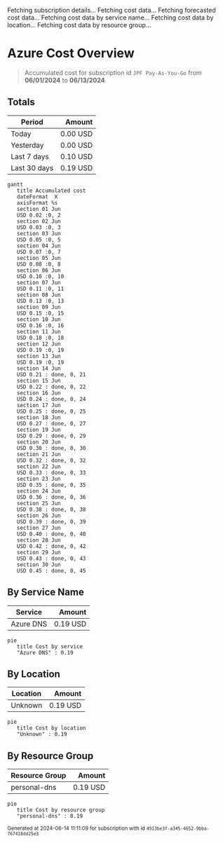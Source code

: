 Fetching subscription details...
Fetching cost data...
Fetching forecasted cost data...
Fetching cost data by service name...
Fetching cost data by location...
Fetching cost data by resource group...
# Azure Cost Overview

> Accumulated cost for subscription id `JPF Pay-As-You-Go` from **06/01/2024** to **06/13/2024**

## Totals

|Period|Amount|
|---|---:|
|Today|0.00 USD|
|Yesterday|0.00 USD|
|Last 7 days|0.10 USD|
|Last 30 days|0.19 USD|

```mermaid
gantt
   title Accumulated cost
   dateFormat  X
   axisFormat %s
   section 01 Jun
   USD 0.02 :0, 2
   section 02 Jun
   USD 0.03 :0, 3
   section 03 Jun
   USD 0.05 :0, 5
   section 04 Jun
   USD 0.07 :0, 7
   section 05 Jun
   USD 0.08 :0, 8
   section 06 Jun
   USD 0.10 :0, 10
   section 07 Jun
   USD 0.11 :0, 11
   section 08 Jun
   USD 0.13 :0, 13
   section 09 Jun
   USD 0.15 :0, 15
   section 10 Jun
   USD 0.16 :0, 16
   section 11 Jun
   USD 0.18 :0, 18
   section 12 Jun
   USD 0.19 :0, 19
   section 13 Jun
   USD 0.19 :0, 19
   section 14 Jun
   USD 0.21 : done, 0, 21
   section 15 Jun
   USD 0.22 : done, 0, 22
   section 16 Jun
   USD 0.24 : done, 0, 24
   section 17 Jun
   USD 0.25 : done, 0, 25
   section 18 Jun
   USD 0.27 : done, 0, 27
   section 19 Jun
   USD 0.29 : done, 0, 29
   section 20 Jun
   USD 0.30 : done, 0, 30
   section 21 Jun
   USD 0.32 : done, 0, 32
   section 22 Jun
   USD 0.33 : done, 0, 33
   section 23 Jun
   USD 0.35 : done, 0, 35
   section 24 Jun
   USD 0.36 : done, 0, 36
   section 25 Jun
   USD 0.38 : done, 0, 38
   section 26 Jun
   USD 0.39 : done, 0, 39
   section 27 Jun
   USD 0.40 : done, 0, 40
   section 28 Jun
   USD 0.42 : done, 0, 42
   section 29 Jun
   USD 0.43 : done, 0, 43
   section 30 Jun
   USD 0.45 : done, 0, 45
```

## By Service Name

|Service|Amount|
|---|---:|
|Azure DNS|0.19 USD|

```mermaid
pie
   title Cost by service
   "Azure DNS" : 0.19
```

## By Location

|Location|Amount|
|---|---:|
|Unknown|0.19 USD|

```mermaid
pie
   title Cost by location
   "Unknown" : 0.19
```

## By Resource Group

|Resource Group|Amount|
|---|---:|
|personal-dns|0.19 USD|

```mermaid
pie
   title Cost by resource group
   "personal-dns" : 0.19
```

<sup>Generated at 2024-06-14 11:11:09 for subscription with id `4913be3f-a345-4652-9bba-767418dd25e3`</sup>
